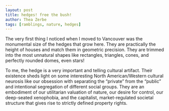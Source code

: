 ```yaml
---
layout: post
title: hedges! free the bush!
author: Thea Zerbe
tags: [ramblings, nature, hedges]
---
```

The very first thing I noticed when I moved to Vancouver was the monumental size of the hedges that grow here. They are practically the height of houses and match them in geometric precision. They are trimmed into the most unnatural shapes like rectangles, triangles, cones, and perfectly rounded domes, even stars!

To me, the hedge is a very important and telling cultural artifact. Their existence sheds light on some interesting North American/Western cultural neurosis like our obsession with separating the “private” from the “public” and intentional segregation of different social groups. They are an embodiment of our utilitarian valuation of nature, our desire for control, our deep-seated xenophobia, and the capitalist, market-regulated societal structure that gives rise to strictly defined property rights.
